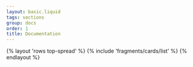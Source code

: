 ```yaml
---
layout: basic.liquid
tags: sections
group: docs
order: 1
title: Documentation
---
```


{% layout 'rows top-spread' %}
{% include 'fragments/cards/list' %}
{% endlayout %}

